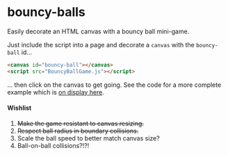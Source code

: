 # bouncy-balls
Easily decorate an HTML canvas with a bouncy ball mini-game.

Just include the script into a page and decorate a `canvas` with the `bouncy-ball` id...

```html
<canvas id="bouncy-ball"></canvas>
<script src="BouncyBallGame.js"></script>
```

... then click on the canvas to get going.  See the code for a more complete example which is [on display here](https://www.joelsleppy.com/bouncyBallGame.html "Bouncy-Balls example").

#### Wishlist
1. ~~Make the game resistant to canvas resizing.~~
2. ~~Respect ball radius in boundary collisions.~~
3. Scale the ball speed to better match canvas size?
4. Ball-on-ball collisions?!?!

